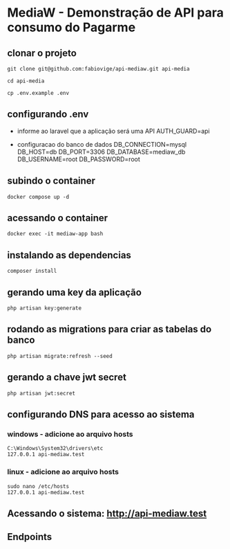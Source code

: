 # MediaW - Demonstração de API para consumo do Pagarme

## clonar o projeto

```
git clone git@github.com:fabiovige/api-mediaw.git api-media

cd api-media

cp .env.example .env
```

## configurando .env

- informe ao laravel que a aplicação será uma API
AUTH_GUARD=api

- configuracao do banco de dados
DB_CONNECTION=mysql
DB_HOST=db
DB_PORT=3306
DB_DATABASE=mediaw_db
DB_USERNAME=root
DB_PASSWORD=root

## subindo o container

```
docker compose up -d
```

## acessando o container

```
docker exec -it mediaw-app bash
```

## instalando as dependencias

```
composer install
```

## gerando uma key da aplicação

```
php artisan key:generate
```

## rodando as migrations para criar as tabelas do banco

```
php artisan migrate:refresh --seed
```

## gerando a chave jwt secret

```
php artisan jwt:secret
```

## configurando DNS para acesso ao sistema

### windows - adicione ao arquivo hosts

```
C:\Windows\System32\drivers\etc
127.0.0.1 api-mediaw.test
```

### linux - adicione ao arquivo hosts

```
sudo nano /etc/hosts
127.0.0.1 api-mediaw.test
```


## Acessando o sistema: http://api-mediaw.test

## Endpoints


